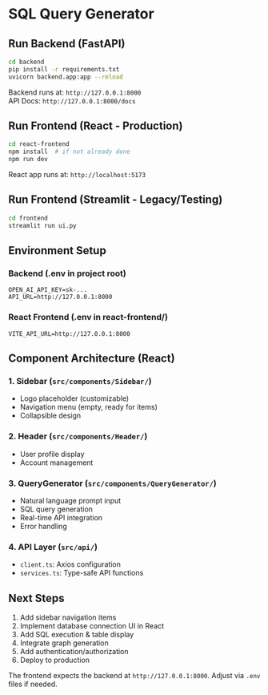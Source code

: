 # SQL Query Generator 
## Run Backend (FastAPI)
```bash
cd backend
pip install -r requirements.txt
uvicorn backend.app:app --reload
```
Backend runs at: `http://127.0.0.1:8000`  
API Docs: `http://127.0.0.1:8000/docs`

## Run Frontend (React - Production)
```bash
cd react-frontend
npm install  # if not already done
npm run dev
```
React app runs at: `http://localhost:5173`

## Run Frontend (Streamlit - Legacy/Testing)
```bash
cd frontend
streamlit run ui.py
```

## Environment Setup

### Backend (.env in project root)
```
OPEN_AI_API_KEY=sk-...
API_URL=http://127.0.0.1:8000
```

### React Frontend (.env in react-frontend/)
```
VITE_API_URL=http://127.0.0.1:8000
```

## Component Architecture (React)

### 1. **Sidebar** (`src/components/Sidebar/`)
- Logo placeholder (customizable)
- Navigation menu (empty, ready for items)
- Collapsible design

### 2. **Header** (`src/components/Header/`)
- User profile display
- Account management

### 3. **QueryGenerator** (`src/components/QueryGenerator/`)
- Natural language prompt input
- SQL query generation
- Real-time API integration
- Error handling

### 4. **API Layer** (`src/api/`)
- `client.ts`: Axios configuration
- `services.ts`: Type-safe API functions

## Next Steps

1. Add sidebar navigation items
2. Implement database connection UI in React
3. Add SQL execution & table display
4. Integrate graph generation
5. Add authentication/authorization
6. Deploy to production

The frontend expects the backend at `http://127.0.0.1:8000`. Adjust via `.env` files if needed.
